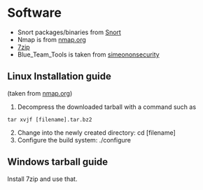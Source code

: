 # Software

- Snort packages/binaries from [Snort](https://www.snort.org/downloads/)
- Nmap is from [nmap.org](https://nmap.org/download#linux-rpm)
- [7zip](https://www.7-zip.org/download.html)
- Blue_Team_Tools is taken from [simeononsecurity](https://github.com/simeononsecurity/Blue-Team-Tools/tree/master) 

## Linux Installation guide

(taken from [nmap.org](https://nmap.org/book/inst-source.html))

1. Decompress the downloaded tarball with a command such as
  
  ```console
  tar xvjf [filename].tar.bz2
  ```
  
2. Change into the newly created directory: cd [filename]
3. Configure the build system: ./configure

## Windows tarball guide

Install 7zip and use that.
